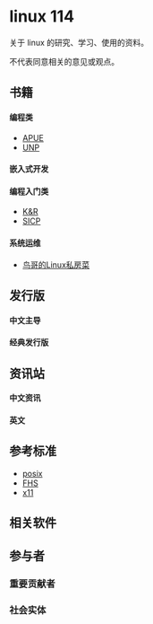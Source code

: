 linux 114
==========

关于 linux 的研究、学习、使用的资料。

不代表同意相关的意见或观点。

书籍
----

#### 编程类

* [APUE](https://book.douban.com/subject/1788421/)
* [UNP](https://book.douban.com/subject/1500149/)

#### 嵌入式开发

#### 编程入门类

* [K&R](https://book.douban.com/subject/1139336/)
* [SICP](https://book.douban.com/subject/1148282/)

#### 系统运维

* [鸟哥的Linux私房菜](https://book.douban.com/subject/4889838/)

发行版
------

#### 中文主导

#### 经典发行版

资讯站
----

#### 中文资讯

#### 英文

参考标准
--------

* [posix](http://get.posixcertified.ieee.org/)
* [FHS](https://refspecs.linuxfoundation.org/FHS_3.0/fhs/index.html)
* [x11](https://www.x.org/releases/X11R7.7/doc/xproto/x11protocol.html)

相关软件
--------

参与者
------

### 重要贡献者

### 社会实体
